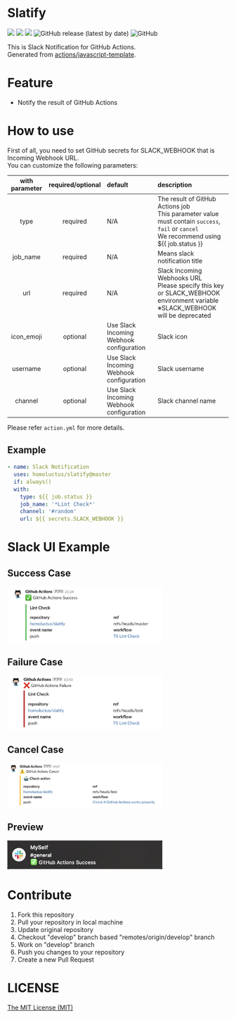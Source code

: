 # Slatify

![](https://github.com/homoluctus/slatify/workflows/TS%20Lint%20Check/badge.svg)
![](https://github.com/homoluctus/slatify/workflows/Actions%20works%20properly/badge.svg)
![](https://github.com/homoluctus/slatify/workflows/Prepare%20for%20release/badge.svg)
![GitHub release (latest by date)](https://img.shields.io/github/v/release/homoluctus/slatify?color=brightgreen)
![GitHub](https://img.shields.io/github/license/homoluctus/slatify?color=brightgreen)

This is Slack Notification for GitHub Actions.<br>
Generated from [actions/javascript-template](https://github.com/actions/javascript-template).

# Feature
- Notify the result of GitHub Actions

# How to use
First of all, you need to set GitHub secrets for SLACK_WEBHOOK that is Incoming Webhook URL.<br>
You can customize the following parameters:

|with parameter|required/optional|default|description|
|:--:|:--:|:--|:--|
|type|required|N/A|The result of GitHub Actions job<br>This parameter value must contain `success`, `fail` or `cancel`<br>We recommend using ${{ job.status }}|
|job_name|required|N/A|Means slack notification title|
|url|required|N/A|Slack Incoming Webhooks URL<br>Please specify this key or SLACK_WEBHOOK environment variable<br>※SLACK_WEBHOOK will be deprecated|
|icon_emoji|optional|Use Slack Incoming Webhook configuration|Slack icon|
|username|optional|Use Slack Incoming Webhook configuration|Slack username|
|channel|optional|Use Slack Incoming Webhook configuration|Slack channel name|

Please refer `action.yml` for more details.

## Example
```..github/workflows/main.yml
- name: Slack Notification
  uses: homoluctus/slatify@master
  if: always()
  with:
    type: ${{ job.status }}
    job_name: '*Lint Check*'
    channel: '#random'
    url: ${{ secrets.SLACK_WEBHOOK }}
```

# Slack UI Example
## Success Case

<img src="./images/github_actions_success.png" alt="github actions success pattern" width="70%">

## Failure Case

<img src="./images/github_actions_failure.png" alt="github actions failure pattern" width="70%">

## Cancel Case

<img src="./images/github_actions_cancel.png" alt="github actions cancel pattern" width="70%">

## Preview

<img src="./images/preview.png" alt="Notification Preview" width="70%">

# Contribute
1. Fork this repository
2. Pull your repository in local machine
3. Update original repository
4. Checkout "develop" branch based "remotes/origin/develop" branch
5. Work on "develop" branch
6. Push you changes to your repository
7. Create a new Pull Request

# LICENSE

[The MIT License (MIT)](https://github.com/homoluctus/slatify/blob/master/LICENSE)